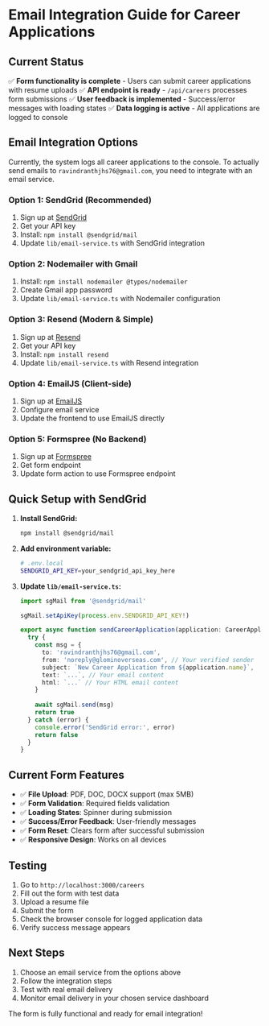 # Email Integration Guide for Career Applications

## Current Status
✅ **Form functionality is complete** - Users can submit career applications with resume uploads
✅ **API endpoint is ready** - `/api/careers` processes form submissions
✅ **User feedback is implemented** - Success/error messages with loading states
✅ **Data logging is active** - All applications are logged to console

## Email Integration Options

Currently, the system logs all career applications to the console. To actually send emails to `ravindranthjhs76@gmail.com`, you need to integrate with an email service.

### Option 1: SendGrid (Recommended)
1. Sign up at [SendGrid](https://sendgrid.com/)
2. Get your API key
3. Install: `npm install @sendgrid/mail`
4. Update `lib/email-service.ts` with SendGrid integration

### Option 2: Nodemailer with Gmail
1. Install: `npm install nodemailer @types/nodemailer`
2. Create Gmail app password
3. Update `lib/email-service.ts` with Nodemailer configuration

### Option 3: Resend (Modern & Simple)
1. Sign up at [Resend](https://resend.com/)
2. Get your API key
3. Install: `npm install resend`
4. Update `lib/email-service.ts` with Resend integration

### Option 4: EmailJS (Client-side)
1. Sign up at [EmailJS](https://www.emailjs.com/)
2. Configure email service
3. Update the frontend to use EmailJS directly

### Option 5: Formspree (No Backend)
1. Sign up at [Formspree](https://formspree.io/)
2. Get form endpoint
3. Update form action to use Formspree endpoint

## Quick Setup with SendGrid

1. **Install SendGrid:**
   ```bash
   npm install @sendgrid/mail
   ```

2. **Add environment variable:**
   ```bash
   # .env.local
   SENDGRID_API_KEY=your_sendgrid_api_key_here
   ```

3. **Update `lib/email-service.ts`:**
   ```typescript
   import sgMail from '@sendgrid/mail'
   
   sgMail.setApiKey(process.env.SENDGRID_API_KEY!)
   
   export async function sendCareerApplication(application: CareerApplication): Promise<boolean> {
     try {
       const msg = {
         to: 'ravindranthjhs76@gmail.com',
         from: 'noreply@glominoverseas.com', // Your verified sender
         subject: `New Career Application from ${application.name}`,
         text: `...`, // Your email content
         html: `...` // Your HTML email content
       }
       
       await sgMail.send(msg)
       return true
     } catch (error) {
       console.error('SendGrid error:', error)
       return false
     }
   }
   ```

## Current Form Features

- ✅ **File Upload**: PDF, DOC, DOCX support (max 5MB)
- ✅ **Form Validation**: Required fields validation
- ✅ **Loading States**: Spinner during submission
- ✅ **Success/Error Feedback**: User-friendly messages
- ✅ **Form Reset**: Clears form after successful submission
- ✅ **Responsive Design**: Works on all devices

## Testing

1. Go to `http://localhost:3000/careers`
2. Fill out the form with test data
3. Upload a resume file
4. Submit the form
5. Check the browser console for logged application data
6. Verify success message appears

## Next Steps

1. Choose an email service from the options above
2. Follow the integration steps
3. Test with real email delivery
4. Monitor email delivery in your chosen service dashboard

The form is fully functional and ready for email integration!

